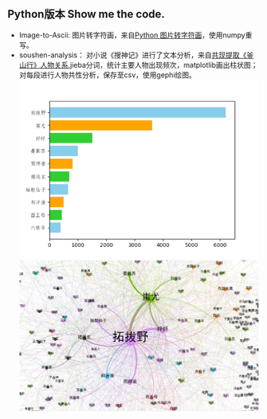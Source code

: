 ﻿## Python版本 Show me the code.

- Image-to-Ascii: 
图片转字符画，来自[Python 图片转字符画](https://www.shiyanlou.com/courses/370/labs/1191/document)，使用numpy重写。
- soushen-analysis：
对小说《搜神记》进行了文本分析，来自[共现提取《釜山行》人物关系](https://www.shiyanlou.com/courses/677/labs/2202/document),jieba分词，统计主要人物出现频次，matplotlib画出柱状图；对每段进行人物共性分析，保存至csv，使用gephi绘图。
![人物频次](./soushenji-analysis/roles-freq.png)
![共性关系](./soushenji-analysis/relationship.jpg)
